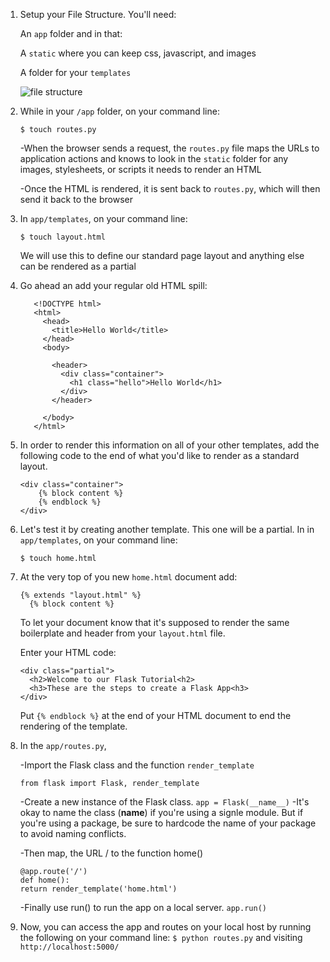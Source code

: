 1. Setup your File Structure. You'll need:
    
    An ```app``` folder and in that:
    
    A ```static``` where you can keep css, javascript, and images
   
     A folder for your ```templates```

    ![file structure](file_structure.png)

1. While in your ```/app``` folder, on your command line: 

    ```$ touch routes.py```
    
    -When the browser sends a request, the ```routes.py``` file maps the URLs to application actions and knows to look in the ```static``` folder for any images, stylesheets, or scripts it needs to render an HTML
    
    -Once the HTML is rendered, it is sent back to ```routes.py```, which will then send it back to the browser

1. In ```app/templates```, on your command line:
    
    ```$ touch layout.html```

    We will use this to define our standard page layout and anything else can be rendered as a partial

1. Go ahead an add your regular old HTML spill:

          <!DOCTYPE html>
          <html>
            <head>
              <title>Hello World</title>    
            </head>
            <body>
             
              <header>
                <div class="container">
                  <h1 class="hello">Hello World</h1>
                </div>
              </header> 
               
            </body>
          </html>

1. In order to render this information on all of your other templates, add the following code to the end of what you'd like to render as a standard layout.

      ```
      <div class="container">
          {% block content %}
          {% endblock %}
      </div>
      ```

 1. Let's test it by creating another template. This one will be a partial. In in ```app/templates```, on your command line:
    
     ```$ touch home.html```
        
1. At the very top of you new ```home.html``` document add: 

      ```
      {% extends "layout.html" %}
        {% block content %}
      ```

    To let your document know that it's supposed to render the same boilerplate and header from your ```layout.html``` file.
  
    Enter your HTML code: 

    ```
    <div class="partial">
      <h2>Welcome to our Flask Tutorial<h2>
      <h3>These are the steps to create a Flask App<h3>
    </div>
    ```

    Put ```{% endblock %}``` at the end of your HTML document to end the rendering of the template.

1. In the ```app/routes.py```, 

    -Import the Flask class and the function ```render_template```
    
      ```from flask import Flask, render_template```

    -Create a new instance of the Flask class.
      ```app = Flask(__name__)```
      -It's okay to name  the class (__name__) if you're using a signle module. But if you're using a package, be sure to hardcode the name of your package to avoid naming conflicts.

    -Then map, the URL / to the function home()
      ```
      @app.route('/')
      def home():
      return render_template('home.html')
      ```

    -Finally use run() to run the app on a local server. 
      ```app.run()```

1. Now, you can access the app and routes on your local host by running the following on your command line:
      ```$ python routes.py``` and visiting ```http://localhost:5000/```